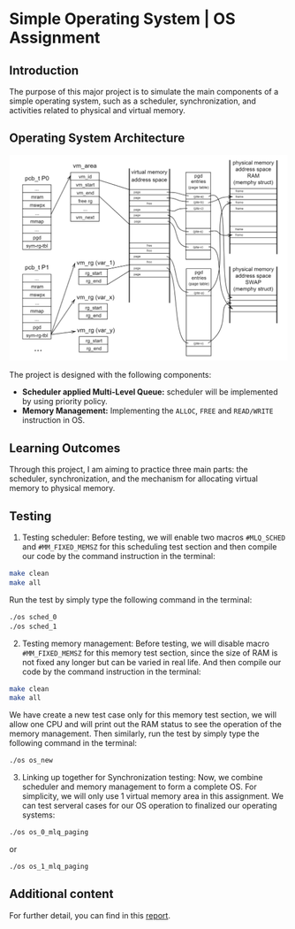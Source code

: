 # Simple Operating System | OS Assignment

## Introduction

The purpose of this major project is to simulate the main components of a simple operating system, such as a scheduler, synchronization, and activities related to physical and virtual memory.

## Operating System Architecture

![operating System Architecture](./figures_and_terminal_output/os_architechture.png)

The project is designed with the following components:

- **Scheduler applied Multi-Level Queue:** scheduler will be implemented by using priority policy.
- **Memory Management:** Implementing the `ALLOC`, `FREE` and `READ/WRITE` instruction in OS.

## Learning Outcomes
Through this project, I am aiming to practice three main parts: the scheduler, synchronization, and the mechanism for allocating virtual memory to physical memory.

## Testing

1. Testing scheduler:
Before testing, we will enable two macros `#MLQ_SCHED` and `#MM_FIXED_MEMSZ` for this scheduling test section and then compile our code by the command instruction in the terminal:

```bash
make clean 
make all
```
Run the test by simply type the following command in the terminal:

```bash
./os sched_0
./os sched_1
```

2. Testing memory management:
Before testing, we will disable macro `#MM_FIXED_MEMSZ` for this memory test section, since the size of RAM is not fixed any longer but can be varied in real life. And then compile our code by the command instruction in the terminal:

```bash
make clean
make all
```

We have create a new test case only for this memory test section, we will allow one CPU and will print out the RAM status to see the operation of the memory management. Then similarly, run the test by simply type the following command in the terminal:

```bash
./os os_new
```

3. Linking up together for Synchronization testing:
Now, we combine scheduler and memory management to form a complete OS. For simplicity, we will only use 1 virtual memory area in this assignment. We can test serveral cases for our OS operation to finalized our operating systems:

```bash
./os os_0_mlq_paging
```
    
or

```bash
./os os_1_mlq_paging
```

## Additional content
For further detail, you can find in this [report](./assignment_group35_report.pdf).